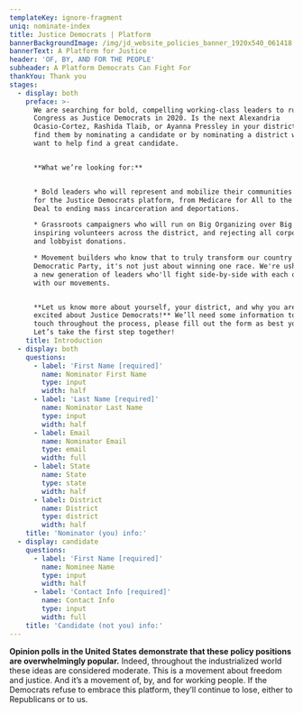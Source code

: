 ```yaml
---
templateKey: ignore-fragment
uniq: nominate-index
title: Justice Democrats | Platform
bannerBackgroundImage: /img/jd_website_policies_banner_1920x540_061418.jpg
bannerText: A Platform for Justice
header: 'OF, BY, AND FOR THE PEOPLE'
subheader: A Platform Democrats Can Fight For
thankYou: Thank you
stages:
  - display: both
    preface: >-
      We are searching for bold, compelling working-class leaders to run for
      Congress as Justice Democrats in 2020. Is the next Alexandria
      Ocasio-Cortez, Rashida Tlaib, or Ayanna Pressley in your district? Help us
      find them by nominating a candidate or by nominating a district where you
      want to help find a great candidate.


      **What we’re looking for:**


      * Bold leaders who will represent and mobilize their communities to fight
      for the Justice Democrats platform, from Medicare for All to the Green New
      Deal to ending mass incarceration and deportations. 

      * Grassroots campaigners who will run on Big Organizing over Big Money --
      inspiring volunteers across the district, and rejecting all corporate PAC
      and lobbyist donations.

      * Movement builders who know that to truly transform our country and the
      Democratic Party, it's not just about winning one race. We're ushering in
      a new generation of leaders who'll fight side-by-side with each other and
      with our movements.


      **Let us know more about yourself, your district, and why you are so
      excited about Justice Democrats!** We’ll need some information to stay in
      touch throughout the process, please fill out the form as best you can.
      Let’s take the first step together!
    title: Introduction
  - display: both
    questions:
      - label: 'First Name [required]'
        name: Nominator First Name
        type: input
        width: half
      - label: 'Last Name [required]'
        name: Nominator Last Name
        type: input
        width: half
      - label: Email
        name: Nominator Email
        type: email
        width: full
      - label: State
        name: State
        type: state
        width: half
      - label: District
        name: District
        type: district
        width: half
    title: 'Nominator (you) info:'
  - display: candidate
    questions:
      - label: 'First Name [required]'
        name: Nominee Name
        type: input
        width: half
      - label: 'Contact Info [required]'
        name: Contact Info
        type: input
        width: full
    title: 'Candidate (not you) info:'
---
```


**Opinion polls in the United States demonstrate that these policy positions are overwhelmingly popular.** Indeed, throughout the industrialized world these ideas are considered moderate. This is a movement about freedom and justice. And it’s a movement of, by, and for working people. If the Democrats refuse to embrace this platform, they’ll continue to lose, either to Republicans or to us.
